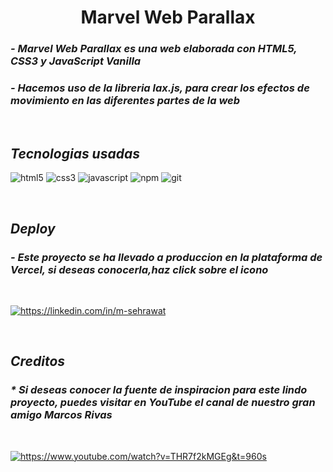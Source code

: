 #

<!----------------------------------- Title Section ------------------------------------>
<h1 align="center">
    Marvel Web Parallax
</h1>

<!----------------------------------- Description Section------------------------------------>

<h3>
    <i>- Marvel Web Parallax es una web elaborada con HTML5, CSS3 y JavaScript Vanilla</i>
</h3>

<h3>
    <i>- Hacemos uso de la libreria lax.js, para crear los efectos de movimiento en las diferentes partes de la web</i>
</h3>
<br>

<!----------------------------------- Tech Stack Section ------------------------------------>

<h2><i>Tecnologias usadas</i></h2>

<p>
    <img src="https://img.shields.io/badge/HTML5-E34F26?style=for-the-badge&logo=html5&logoColor=white" alt="html5"/>
    <img src="https://img.shields.io/badge/CSS3-1572B6?style=for-the-badge&logo=css3&logoColor=white" alt="css3" />
    <img src="https://img.shields.io/badge/JavaScript-323330?style=for-the-badge&logo=javascript&logoColor=F7DF1E" alt="javascript" />
    <img src="https://img.shields.io/badge/npm-CB3837?style=for-the-badge&logo=npm&logoColor=white" alt="npm" />
    <img src="https://img.shields.io/badge/Git-f44d27?style=for-the-badge&logo=git&logoColor=white" alt="git" />
</p>
<br>

<!----------------------------------- Deploy Links Section ------------------------------------>

<h2><i>Deploy</i></h2>
<h3>
    <i>- Este proyecto se ha llevado a produccion en la plataforma de Vercel, si deseas conocerla,haz click sobre el icono</i>
</h3>
<br>
<p align="left">
    <a href="https://linkedin.com/in/m-sehrawat">
        <img align="center" src="https://img.shields.io/badge/Vercel-0a0403?style=for-the-badge&logo=Vercel&logoColor=white" alt="https://linkedin.com/in/m-sehrawat" />
    </a>
</p>
<br>

<!----------------------------------- Source Links Section ------------------------------------>

<h2><i>Creditos</i></h2>
<h3>
    <i>* Si deseas conocer la fuente de inspiracion para este lindo proyecto, puedes visitar en YouTube el canal de nuestro gran amigo Marcos Rivas</i>
</h3>
<br>
<p align="left">
    <a href="https://www.youtube.com/watch?v=THR7f2kMGEg&t=960s">
        <img align="center" src="https://img.shields.io/badge/YouTube-a32510?style=for-the-badge&logo=Vercel&logoColor=white" alt="https://www.youtube.com/watch?v=THR7f2kMGEg&t=960s" />
    </a>
</p>
<br>
